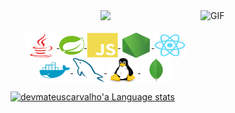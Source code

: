 <img align="right" alt="GIF" src="https://github.com/abhisheknaiidu/abhisheknaiidu/blob/master/code.gif?raw=true" width="200" height="150" />




  <div align="center" background-color="grey" justify content= "center">
  <a href="https://github.com/devmateuscarvalho">
  <img height="120em" width="auto" src="https://github-readme-stats.vercel.app/api/top-langs/?username=devmateuscarvalho&layout=compact&langs_count=7&theme=dark"/>
</div>
  <br>
  <div align="center">
  <img align="center" alt="mateus-JAVA" height="40" width="50" src="https://github.com/devicons/devicon/blob/master/icons/java/java-plain.svg">
  <img align="center" alt="mateus-Spring" height="30" width="40" src="https://github.com/devicons/devicon/blob/master/icons/spring/spring-original.svg">
  
  <img align="center" alt="mateus-JS" height="40" width="50" src="https://raw.githubusercontent.com/devicons/devicon/master/icons/javascript/javascript-plain.svg">
<img align="center" alt="mateus-JS" height="40" width="50" src="https://github.com/devicons/devicon/blob/master/icons/nodejs/nodejs-original.svg">

  <img align="center" alt="mateus-React" height="40" width="50" src="https://raw.githubusercontent.com/devicons/devicon/master/icons/react/react-original.svg">
  <img align="center" alt="mateus-Docker" height="40" width="50" src="https://github.com/devicons/devicon/blob/master/icons/docker/docker-plain.svg">
  <img align="center" alt="mateus-MySql" height="40" width="50" src="https://github.com/devicons/devicon/blob/master/icons/mysql/mysql-original.svg">
  <img align="center" alt="mateus-linux" height="40" width="50" src="https://github.com/devicons/devicon/blob/master/icons/linux/linux-original.svg">
   <img align="center" alt="mateus-mongo" height="40" width="50" src="https://github.com/devicons/devicon/blob/master/icons/mongodb/mongodb-original.svg">

 
    

 </div>

![devmateuscarvalho'a Language stats](https://github-readme-stats.vercel.app/api/top-langs/?username=devmateuscarvalho&hide=html&theme=dracula&hide_border=true)
